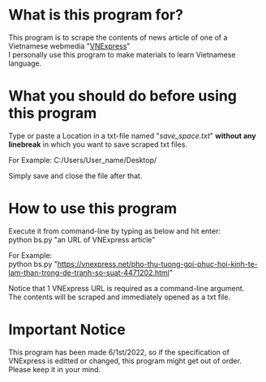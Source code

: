 
# What is this program for?

This program is to scrape the contents of news article of one of a Vietnamese webmedia "[VNExpress](https://vnexpress.net/)"  
I personally use this program to make materials to learn Vietnamese language.

# What you should do before using this program
Type or paste a Location in a txt-file named "*save_space.txt*" **without any linebreak** in which you want to save scraped txt files.  
    
For Example: C:/Users/User_name/Desktop/  
  
Simply save and close the file after that.

# How to use this program
Execute it from command-line by typing as below and hit enter:   
python bs.py "an URL of VNExpress article"   
  
For Example:   
python bs.py "https://vnexpress.net/pho-thu-tuong-goi-phuc-hoi-kinh-te-lam-than-trong-de-tranh-so-suat-4471202.html"   
  
Notice that 1 VNExpress URL is required as a command-line argument.  
The contents will be scraped and immediately opened as a txt file.   


# Important Notice

This program has been made 6/1st/2022, so if the specification of VNExpress is editted or changed, this program might get out of order. Please keep it in your mind.